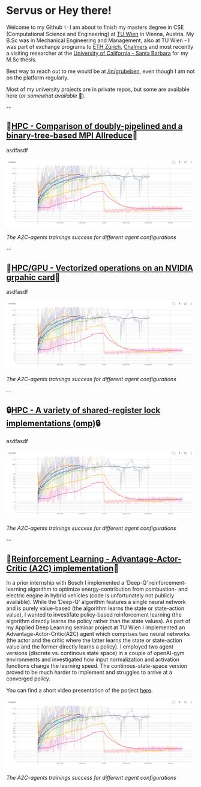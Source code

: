 # Servus or Hey there!

Welcome to my Github ✨
I am about to finish my masters degree in CSE (Computational Science and Engineering) at [TU Wien](https://www.tuwien.at/) in Vienna, Austria. My B.Sc was in Mechanical Engineering and Management, also at TU Wien - I was part of exchange programs to [ETH Zürich](https://www.ethz.ch/), [Chalmers](https://www.chalmers.se/) and most recently a visiting researcher at the [University of California - Santa Barbara](https://www.ucsb.edu/) for my M.Sc thesis. 

Best way to reach out to me would be at [/in/grubeben](https://www.linkedin.com/in/benjamin-gruber-4817781a1/), even though I am not on the platform regularly.

Most of my university projects are in private repos, but some are available here (_or somewhat available_ 🍳).

--

## 🏃[HPC - Comparison of doubly-pipelined and a binary-tree-based MPI Allreduce](https://github.com/grubeben/194.077-Applied-Deep-Learning)🏃

asdfasdf

<img src="https://github.com/grubeben/194.077-Applied-Deep-Learning/blob/main/obs-samples/rewards_over_time_a2c_discrete.PNG?raw=true" width="500">

_The A2C-agents trainings success for different agent configurations_

--
## 🧮[HPC/GPU - Vectorized operations on an NVIDIA grpahic card](https://github.com/grubeben/194.077-Applied-Deep-Learning)🧮

asdfasdf

<img src="https://github.com/grubeben/194.077-Applied-Deep-Learning/blob/main/obs-samples/rewards_over_time_a2c_discrete.PNG?raw=true" width="500">

_The A2C-agents trainings success for different agent configurations_

--

## 🔒[HPC - A variety of shared-register lock implementations (omp)](https://github.com/grubeben/194.077-Applied-Deep-Learning)🔒

asdfasdf

<img src="https://github.com/grubeben/194.077-Applied-Deep-Learning/blob/main/obs-samples/rewards_over_time_a2c_discrete.PNG?raw=true" width="500">

_The A2C-agents trainings success for different agent configurations_

--

## 🤖[Reinforcement Learning - Advantage-Actor-Critic (A2C) implementation](https://github.com/grubeben/194.077-Applied-Deep-Learning)🤖

In a prior internship with Bosch I implemented a ’Deep-Q’ reinforcement-learning algorithm to optimize energy-contribution from combustion- and electric engine in hybrid vehicles (code is unfortunately not publicly available). While the ’Deep-Q’ algorithm features a single neural network and is purely value-based (the algorithm learns the state or state-action value), I wanted to investifate policy-based reinforcement learning (the algorithm directly learns the policy rather than the state values). As part of my Applied Deep Learning seminar project at TU Wien I implemented an Advantage-Actor-Critic(A2C) agent which comprises two neural networks (the actor and the critic where the latter learns the state or state-action value and the former directly learns a policy). I employed two agent versions (discrete vs. continous state space) in a couple of openAI-gym environments and investigated how input normalization and activation functions change the learning speed. The continous-state-space version proved to be much harder to implement and struggles to arrive at a converged policy.

You can find a short video presentation of the porject [here](https://www.youtube.com/watch?v=bbEv1J6oSts).

<img src="https://github.com/grubeben/194.077-Applied-Deep-Learning/blob/main/obs-samples/rewards_over_time_a2c_discrete.PNG?raw=true" width="500">

_The A2C-agents trainings success for different agent configurations_



<!--
**grubeben/grubeben** is a ✨ _special_ ✨ repository because its `README.md` (this file) appears on your GitHub profile.

Here are some ideas to get you started:

- 🔭 I’m currently working on ...
- 🌱 I’m currently learning ...
- 👯 I’m looking to collaborate on ...
- 🤔 I’m looking for help with ...
- 💬 Ask me about ...
- 📫 How to reach me: ...
- 😄 Pronouns: ...
- ⚡ Fun fact: ...
-->
